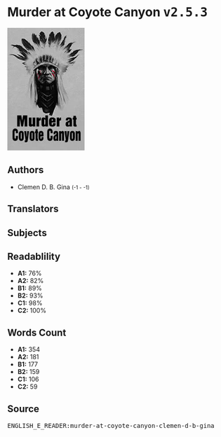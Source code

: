 # Murder at Coyote Canyon <kbd>v2.5.3</kbd>

![](./cover.medium.jpg "")

## Authors


 - Clemen D. B. Gina <small>(-1 - -1)</small>

## Translators



## Subjects



## Readablility


 - **A1:** 76%
 - **A2:** 82%
 - **B1:** 89%
 - **B2:** 93%
 - **C1:** 98%
 - **C2:** 100%

## Words Count


 - **A1:** 354
 - **A2:** 181
 - **B1:** 177
 - **B2:** 159
 - **C1:** 106
 - **C2:** 59

## Source


<kbd>ENGLISH_E_READER:murder-at-coyote-canyon-clemen-d-b-gina</kbd>
